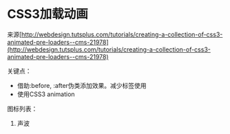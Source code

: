 # CSS3加载动画

来源[http://webdesign.tutsplus.com/tutorials/creating-a-collection-of-css3-animated-pre-loaders--cms-21978](http://webdesign.tutsplus.com/tutorials/creating-a-collection-of-css3-animated-pre-loaders--cms-21978)

关键点：
- 借助:before, :after伪类添加效果。减少标签使用
- 使用CSS3 animation

图标列表：
1. 声波